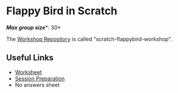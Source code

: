 # Flappy Bird in Scratch

***Max group size****: 30*

The [Workshop Repository](https://github.com/MVSE-Outreach/scratch-flappybird-workshop) is called "scratch-flappybird-workshop".

## Useful Links

* [Worksheet](Scratch-Flappy-Bird-Worksheet.pdf)
* [Session Preparation](Session-Preparation.pdf)
* No answers sheet
